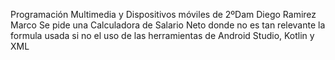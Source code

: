 Programación Multimedia y Dispositivos móviles de 2ºDam
Diego Ramirez Marco
Se pide una Calculadora de Salario Neto donde no es tan relevante la formula usada si no el uso de las herramientas de Android Studio, Kotlin y XML
